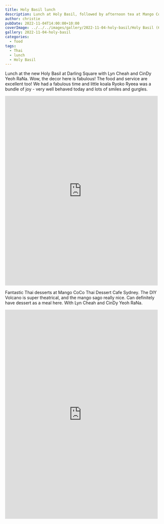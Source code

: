 ```yaml
---
title: Holy Basil lunch
description: Lunch at Holy Basil, followed by afternoon tea at Mango Coco
author: christie
pubDate: 2022-11-04T14:00:00+10:00
coverImage: ../../../images/gallery/2022-11-04-holy-basil/Holy Basil (6).jpeg
gallery: 2022-11-04-holy-basil
categories:
  - food
tags:
  - Thai
  - lunch
  - Holy Basil
---
```


Lunch at the new Holy Basil at Darling Square with Lyn Cheah and CinDy Yeoh RaNa. Wow, the decor here is fabulous! The food and service are excellent too! We had a fabulous time and little koala Ryoko Ryeea was a bundle of joy - very well behaved today and lots of smiles and gurgles.

<iframe src="https://www.facebook.com/plugins/post.php?href=https%3A%2F%2Fwww.facebook.com%2Fchris1.tham%2Fposts%2Fpfbid0kMEvGvR5NYuYV5i8gKSYmvMNbjRZzoq8qcboq1PitREkPXQREuRynbKcnyBSoqvsl&show_text=true&width=500" width="500" height="620" style="border:none;overflow:hidden" scrolling="no" frameborder="0" allowfullscreen="true" allow="autoplay; clipboard-write; encrypted-media; picture-in-picture; web-share"></iframe>

Fantastic Thai desserts at Mango CoCo Thai Dessert Cafe Sydney. The DIY Volcano is super theatrical, and the mango sago really nice. Can definitely have dessert as a meal here. With Lyn Cheah and CinDy Yeoh RaNa.

<iframe src="https://www.facebook.com/plugins/post.php?href=https%3A%2F%2Fwww.facebook.com%2Fchris1.tham%2Fposts%2Fpfbid0EGPdCu1rorHHGDbWc9qreuLJzr8Fxu8PSyeQpuZVUNYcaX59gtSEhhUTFpCHMFy7l&show_text=true&width=500" width="500" height="684" style="border:none;overflow:hidden" scrolling="no" frameborder="0" allowfullscreen="true" allow="autoplay; clipboard-write; encrypted-media; picture-in-picture; web-share"></iframe>
